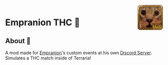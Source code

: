 <img src="icon.png" align="right"/>

<h1>Empranion THC 🚀</h1>

<h2>About 📖</h2>

A mod made for <a href="https://www.youtube.com/c/Empranion">Empranion</a>'s custom events at his own <a href="https://discord.gg/Wg4JWHpgCf">Discord Server</a>. Simulates a THC match inside of
Terraria!
